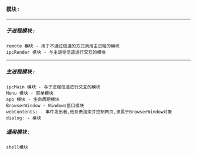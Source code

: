 #### 模块 :
---

##### 子进程模块 : 
    remote 模块 - 用于不通过信道的方式调用主进程的模块
    ipcRender 模块 - 与主进程信道进行交互的模块
---

##### 主进程模块 :
    ipcMain 模块 - 与子进程信道进行交互的模块
    Menu 模块 - 菜单模块
    app 模块 - 生命周期模块
    BrowserWindow - Windows窗口模块
    webContents: - 事件发出者,他负责渲染并控制网页,隶属于BrowserWindow对象
    dialog: - 模块

##### 通用模块 : 
    shell模块
